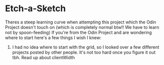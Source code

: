 # Etch-a-Sketch

Theres a steep learning curve when attempting this project which the Odin Project doesn't touch on (which is completely normal btw!! We have to learn not by spoon-feeding)
If you're from the Odin Project and are wondering where to start here's a few things I wish I knew:

1. I had no idea where to start with the grid, so I looked over a few different projects posted by other people. It's not too hard once you figure it out tbh. Read up about clientWidth

